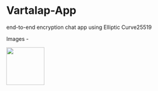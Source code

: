 # Vartalap-App
end-to-end encryption chat app using Elliptic Curve25519

Images - 


<img src="https://user-images.githubusercontent.com/68196125/146645349-1108df53-4697-42ba-8740-ab2fc2e9a19e.jpeg" width="100">
